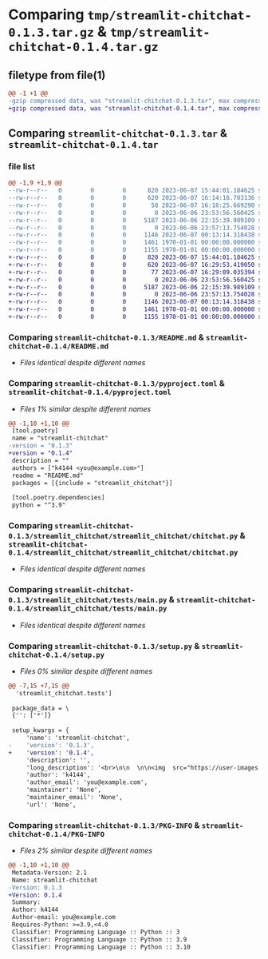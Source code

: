 # Comparing `tmp/streamlit-chitchat-0.1.3.tar.gz` & `tmp/streamlit-chitchat-0.1.4.tar.gz`

## filetype from file(1)

```diff
@@ -1 +1 @@
-gzip compressed data, was "streamlit-chitchat-0.1.3.tar", max compression
+gzip compressed data, was "streamlit-chitchat-0.1.4.tar", max compression
```

## Comparing `streamlit-chitchat-0.1.3.tar` & `streamlit-chitchat-0.1.4.tar`

### file list

```diff
@@ -1,9 +1,9 @@
--rw-r--r--   0        0        0      820 2023-06-07 15:44:01.184625 streamlit-chitchat-0.1.3/README.md
--rw-r--r--   0        0        0      620 2023-06-07 16:14:16.703136 streamlit-chitchat-0.1.3/pyproject.toml
--rw-r--r--   0        0        0       58 2023-06-07 16:18:25.669290 streamlit-chitchat-0.1.3/streamlit_chitchat/__init__.py
--rw-r--r--   0        0        0        0 2023-06-06 23:53:56.560425 streamlit-chitchat-0.1.3/streamlit_chitchat/streamlit_chitchat/__init__.py
--rw-r--r--   0        0        0     5187 2023-06-06 22:15:39.989109 streamlit-chitchat-0.1.3/streamlit_chitchat/streamlit_chitchat/chitchat.py
--rw-r--r--   0        0        0        0 2023-06-06 23:57:13.754028 streamlit-chitchat-0.1.3/streamlit_chitchat/tests/__init__.py
--rw-r--r--   0        0        0     1146 2023-06-07 00:13:14.318438 streamlit-chitchat-0.1.3/streamlit_chitchat/tests/main.py
--rw-r--r--   0        0        0     1461 1970-01-01 00:00:00.000000 streamlit-chitchat-0.1.3/setup.py
--rw-r--r--   0        0        0     1155 1970-01-01 00:00:00.000000 streamlit-chitchat-0.1.3/PKG-INFO
+-rw-r--r--   0        0        0      820 2023-06-07 15:44:01.184625 streamlit-chitchat-0.1.4/README.md
+-rw-r--r--   0        0        0      620 2023-06-07 16:29:53.419050 streamlit-chitchat-0.1.4/pyproject.toml
+-rw-r--r--   0        0        0       77 2023-06-07 16:29:09.035394 streamlit-chitchat-0.1.4/streamlit_chitchat/__init__.py
+-rw-r--r--   0        0        0        0 2023-06-06 23:53:56.560425 streamlit-chitchat-0.1.4/streamlit_chitchat/streamlit_chitchat/__init__.py
+-rw-r--r--   0        0        0     5187 2023-06-06 22:15:39.989109 streamlit-chitchat-0.1.4/streamlit_chitchat/streamlit_chitchat/chitchat.py
+-rw-r--r--   0        0        0        0 2023-06-06 23:57:13.754028 streamlit-chitchat-0.1.4/streamlit_chitchat/tests/__init__.py
+-rw-r--r--   0        0        0     1146 2023-06-07 00:13:14.318438 streamlit-chitchat-0.1.4/streamlit_chitchat/tests/main.py
+-rw-r--r--   0        0        0     1461 1970-01-01 00:00:00.000000 streamlit-chitchat-0.1.4/setup.py
+-rw-r--r--   0        0        0     1155 1970-01-01 00:00:00.000000 streamlit-chitchat-0.1.4/PKG-INFO
```

### Comparing `streamlit-chitchat-0.1.3/README.md` & `streamlit-chitchat-0.1.4/README.md`

 * *Files identical despite different names*

### Comparing `streamlit-chitchat-0.1.3/pyproject.toml` & `streamlit-chitchat-0.1.4/pyproject.toml`

 * *Files 1% similar despite different names*

```diff
@@ -1,10 +1,10 @@
 [tool.poetry]
 name = "streamlit-chitchat"
-version = "0.1.3"
+version = "0.1.4"
 description = ""
 authors = ["k4144 <you@example.com>"]
 readme = "README.md"
 packages = [{include = "streamlit_chitchat"}]
 
 [tool.poetry.dependencies]
 python = "^3.9"
```

### Comparing `streamlit-chitchat-0.1.3/streamlit_chitchat/streamlit_chitchat/chitchat.py` & `streamlit-chitchat-0.1.4/streamlit_chitchat/streamlit_chitchat/chitchat.py`

 * *Files identical despite different names*

### Comparing `streamlit-chitchat-0.1.3/streamlit_chitchat/tests/main.py` & `streamlit-chitchat-0.1.4/streamlit_chitchat/tests/main.py`

 * *Files identical despite different names*

### Comparing `streamlit-chitchat-0.1.3/setup.py` & `streamlit-chitchat-0.1.4/setup.py`

 * *Files 0% similar despite different names*

```diff
@@ -7,15 +7,15 @@
  'streamlit_chitchat.tests']
 
 package_data = \
 {'': ['*']}
 
 setup_kwargs = {
     'name': 'streamlit-chitchat',
-    'version': '0.1.3',
+    'version': '0.1.4',
     'description': '',
     'long_description': '<br>\n\n  \n\n<img  src="https://user-images.githubusercontent.com/7164864/217935870-c0bc60a3-6fc0-4047-b011-7b4c59488c91.png"  alt="Streamlit logo"  style="margin-top:50px"></img>\n\n  \n\n# streamlit-chitchat\n\n  \n\n**make chat messages easier to style in streamlit**\n\n  \n\nstreamlit-chitchat lets you style messages from the user and responses from a bot differently. you can also update an existing message, so that streamed tokens render as they are received. \n\n\n  \n\n## Installation\n\n  \n\nOpen a terminal and run:\n\n  \n\n```bash\n\n$  pip  install  streamlit-chitchat\n\n```\n\n## example use\n  \n\nin your streamlit app, insert:\n\n  \n\n```bash\n\nfrom streamlit-chitchat.chitchat import message\nmessage(\'hello, how are you?\', is_user=True)\nbot=message()\nfor w in \'excellent! have any plans for tonight?\'.split(\' \'):\n\tbot.write(w+\' \')\n```\n\n\n',
     'author': 'k4144',
     'author_email': 'you@example.com',
     'maintainer': 'None',
     'maintainer_email': 'None',
     'url': 'None',
```

### Comparing `streamlit-chitchat-0.1.3/PKG-INFO` & `streamlit-chitchat-0.1.4/PKG-INFO`

 * *Files 2% similar despite different names*

```diff
@@ -1,10 +1,10 @@
 Metadata-Version: 2.1
 Name: streamlit-chitchat
-Version: 0.1.3
+Version: 0.1.4
 Summary: 
 Author: k4144
 Author-email: you@example.com
 Requires-Python: >=3.9,<4.0
 Classifier: Programming Language :: Python :: 3
 Classifier: Programming Language :: Python :: 3.9
 Classifier: Programming Language :: Python :: 3.10
```

